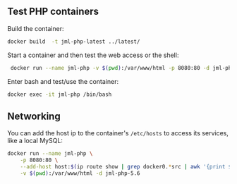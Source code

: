 ## Test PHP containers

Build the container:
```bash
docker build  -t jml-php-latest ../latest/
```

Start a container and then test the web access or the shell:
```bash
 docker run --name jml-php -v $(pwd):/var/www/html -p 8080:80 -d jml-php-latest
 ```

Enter bash and test/use the container:
```bash
docker exec -it jml-php /bin/bash
```

## Networking

You can add the host ip to the container's `/etc/hosts` to access its services, like a local MySQL:

```bash
docker run --name jml-php \
    -p 8080:80 \
    --add-host host:$(ip route show | grep docker0.*src | awk '{print $9}') \
    -v $(pwd):/var/www/html -d jml-php-5.6
```
